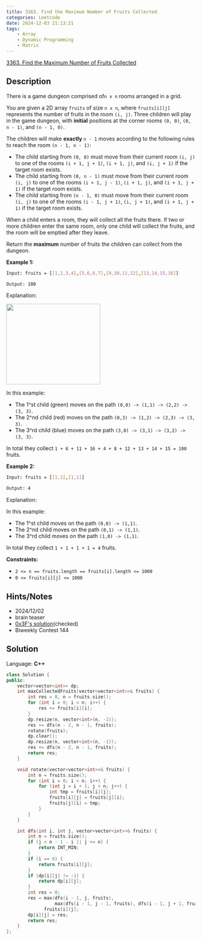 ```yaml
---
title: 3363. Find the Maximum Number of Fruits Collected
categories: Leetcode
date: 2024-12-03 21:13:21
tags:
    - Array
    - Dynamic Programming
    - Matrix
---
```


[3363. Find the Maximum Number of Fruits Collected](https://leetcode.com/problems/find-the-maximum-number-of-fruits-collected/description/)

## Description

There is a game dungeon comprised of`n x n` rooms arranged in a grid.

You are given a 2D array `fruits` of size `n x n`, where `fruits[i][j]` represents the number of fruits in the room `(i, j)`. Three children will play in the game dungeon, with **initial**  positions at the corner rooms `(0, 0)`, `(0, n - 1)`, and `(n - 1, 0)`.

The children will make **exactly**  `n - 1` moves according to the following rules to reach the room `(n - 1, n - 1)`:

- The child starting from `(0, 0)` must move from their current room `(i, j)` to one of the rooms `(i + 1, j + 1)`, `(i + 1, j)`, and `(i, j + 1)` if the target room exists.
- The child starting from `(0, n - 1)` must move from their current room `(i, j)` to one of the rooms `(i + 1, j - 1)`, `(i + 1, j)`, and `(i + 1, j + 1)` if the target room exists.
- The child starting from `(n - 1, 0)` must move from their current room `(i, j)` to one of the rooms `(i - 1, j + 1)`, `(i, j + 1)`, and `(i + 1, j + 1)` if the target room exists.

When a child enters a room, they will collect all the fruits there. If two or more children enter the same room, only one child will collect the fruits, and the room will be emptied after they leave.

Return the **maximum**  number of fruits the children can collect from the dungeon.

**Example 1:**

```bash
Input: fruits = [[1,2,3,4],[5,6,8,7],[9,10,11,12],[13,14,15,16]]

Output: 100
```

Explanation:

<img alt="" src="https://assets.leetcode.com/uploads/2024/10/15/example_1.gif" style="width: 250px; height: 214px;">

In this example:

- The 1^st child (green) moves on the path `(0,0) -> (1,1) -> (2,2) -> (3, 3)`.
- The 2^nd child (red) moves on the path `(0,3) -> (1,2) -> (2,3) -> (3, 3)`.
- The 3^rd child (blue) moves on the path `(3,0) -> (3,1) -> (3,2) -> (3, 3)`.

In total they collect `1 + 6 + 11 + 16 + 4 + 8 + 12 + 13 + 14 + 15 = 100` fruits.

**Example 2:**

```bash
Input: fruits = [[1,1],[1,1]]

Output: 4
```

Explanation:

In this example:

- The 1^st child moves on the path `(0,0) -> (1,1)`.
- The 2^nd child moves on the path `(0,1) -> (1,1)`.
- The 3^rd child moves on the path `(1,0) -> (1,1)`.

In total they collect `1 + 1 + 1 + 1 = 4` fruits.

**Constraints:**

- `2 <= n == fruits.length == fruits[i].length <= 1000`
- `0 <= fruits[i][j] <= 1000`

## Hints/Notes

- 2024/12/02
- brain teaser
- [0x3F's solution](https://leetcode.cn/problems/find-the-maximum-number-of-fruits-collected/solutions/2998667/nao-jin-ji-zhuan-wan-wang-ge-tu-dppython-gjcm/)(checked)
- Biweekly Contest 144

## Solution

Language: **C++**

```C++
class Solution {
public:
    vector<vector<int>> dp;
    int maxCollectedFruits(vector<vector<int>>& fruits) {
        int res = 0, n = fruits.size();
        for (int i = 0; i < n; i++) {
            res += fruits[i][i];
        }
        dp.resize(n, vector<int>(n, -1));
        res += dfs(n - 2, n - 1, fruits);
        rotate(fruits);
        dp.clear();
        dp.resize(n, vector<int>(n, -1));
        res += dfs(n - 2, n - 1, fruits);
        return res;
    }

    void rotate(vector<vector<int>>& fruits) {
        int n = fruits.size();
        for (int i = 0; i < n; i++) {
            for (int j = i + 1; j < n; j++) {
                int tmp = fruits[i][j];
                fruits[i][j] = fruits[j][i];
                fruits[j][i] = tmp;
            }
        }
    }

    int dfs(int i, int j, vector<vector<int>>& fruits) {
        int n = fruits.size();
        if (j < n - 1 - i || j >= n) {
            return INT_MIN;
        }
        if (i == 0) {
            return fruits[i][j];
        }
        if (dp[i][j] != -1) {
            return dp[i][j];
        }
        int res = 0;
        res = max(dfs(i - 1, j, fruits),
                  max(dfs(i - 1, j - 1, fruits), dfs(i - 1, j + 1, fruits))) +
              fruits[i][j];
        dp[i][j] = res;
        return res;
    }
};
```

